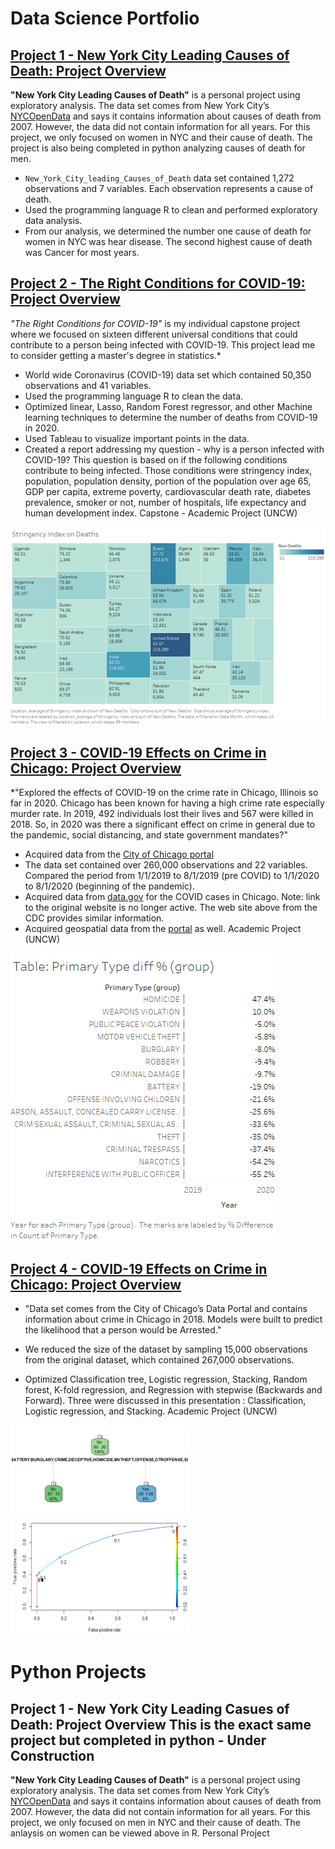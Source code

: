 # Data Science Portfolio 


## [Project 1 - New York City Leading Causes of Death: Project Overview](https://github.com/pmb-7684/New-York-City-Leading-Causes-of-Death#readme)
**"New York City Leading Causes of Death"** is a personal project using exploratory analysis. The data set comes from New York City’s [NYCOpenData](https://opendata.cityofnewyork.us/) and says it contains information about causes of death from 2007. However, the data did not contain information for all years. For this project, we only focused on women in NYC and their cause of death.  The project is also being completed in python analyzing causes of death for men.

* `New_York_City_leading_Causes_of_Death` data set contained 1,272 observations and 7 variables. Each observation represents a cause of death.
* Used the programming language R to clean and performed exploratory data analysis.
* From our analysis, we determined the number one cause of death for women in NYC was hear disease.  The second highest cause of death was Cancer for most years.


## [Project 2 - The Right Conditions for COVID-19: Project Overview](https://github.com/pmb-7684/BAN-530-Graduate-Capstone-Project/blob/main/BAN%20Week%206%20-%20Final%20Report_pmbailey.pdf) 
*"The Right Conditions for COVID-19"* is my individual capstone project where we focused on sixteen different universal conditions that could contribute to a person being infected with COVID-19. This project lead me to consider getting a master's degree in statistics.*

* World wide Coronavirus (COVID-19) data set which contained 50,350 observations and 41 variables.
* Used the programming language R to clean the data.
* Optimized linear, Lasso, Random Forest regressor, and other Machine learning techniques to determine the number of deaths from COVID-19 in 2020.
* Used Tableau to visualize important points in the data.
* Created a report addressing my question - why is a person infected with COVID-19? This question is based on if the following conditions contribute to being infected.  Those conditions were stringency index, population, population density, portion of the population over age 65, GDP per capita, extreme poverty, cardiovascular death rate, diabetes prevalence, smoker or not, number of hospitals, life expectancy and human development index. 
Capstone - Academic Project (UNCW)
                                                                                                                               
![](/images/StngencyIndex.png)


## [Project 3 - COVID-19 Effects on Crime in Chicago: Project Overview](https://github.com/pmb-7684/MIS-505-Data-Visualization/blob/main/Chicago-%20Final%20Project%2008.16.2020%20PMBailey.pdf)
*"Explored the effects of COVID-19 on the crime rate in Chicago, Illinois so far in 2020.  Chicago has been known for having a high crime rate especially murder rate.  In 2019, 492 individuals lost their lives and 567 were killed in 2018.  So, in 2020 was there a significant effect on crime in general due to the pandemic, social distancing, and state government mandates?"  

* Acquired data from the [City of Chicago portal](https://data.cityofchicago.org/Public-Safety/Crimes-2019/w98m-zvie)
* The data set contained over 260,000 observations and 22 variables. Compared the period from 1/1/2019 to 8/1/2019 (pre COVID) to 1/1/2020 to 8/1/2020 (beginning of the pandemic).
* Acquired data from [data.gov](https://covid.cdc.gov/covid-data-tracker/#county-view?list_select_state=Illinois&data-type=CommunityLevels&list_select_county=17031) for the COVID cases in Chicago. Note: link to the original website is no longer active.  The web site above from the CDC provides similar information.
* Acquired geospatial data from the [portal](https://data.cityofchicago.org/Public-Safety/Boundaries-Police-Districts-current-/fthy-xz3r) as well.
Academic Project (UNCW)

![](/images/primaryTypeDIff.png)

## [Project 4 - COVID-19 Effects on Crime in Chicago: Project Overview](https://github.com/pmb-7684/BAN-502-Course-Files)
* "Data set comes from the City of Chicago’s Data Portal and contains information about crime in Chicago in 2018. Models were built to predict the likelihood that a person would be Arrested."

* We reduced the size of the dataset by sampling 15,000 observations from the original dataset, which contained 267,000 observations. 
* Optimized Classification tree, Logistic regression, Stacking, Random forest, K-fold regression, and Regression with stepwise (Backwards and Forward). Three were discussed in this presentation : Classification, Logistic regression, and Stacking.
Academic Project (UNCW)

![](/images/Classification.png)
![](/images/logistic.png)



# Python Projects

## Project 1 - New York City Leading Casues of Death: Project Overview  **This is the exact same project but completed in python - Under Construction**
**"New York City Leading Causes of Death"** is a personal project using exploratory analysis. The data set comes from New York City’s [NYCOpenData](https://opendata.cityofnewyork.us/) and says it contains information about causes of death from 2007. However, the data did not contain information for all years. For this project, we only focused on men in NYC and their cause of death.  The anlaysis on women can be viewed above in R.
Personal Project


